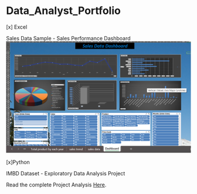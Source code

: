 # Data_Analyst_Portfolio

[x] Excel


Sales Data Sample - Sales Performance Dashboard
![Dashboard](Images/Sales.png)

[x]Python

IMBD Dataset - Exploratory Data Analysis Project

Read the complete Project Analysis [Here](imdb.ipynb).
